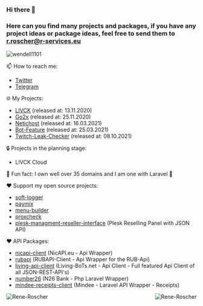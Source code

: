 ### Hi there 👋
### Here can you find many projects and packages, if you have any project ideas or package ideas, feel free to send them to r.roscher@r-services.eu

<p align="left"> <img src="https://komarev.com/ghpvc/?username=Rene-Roscher&label=Profile%20views&color=0e75b6&style=flat" alt="wendell1101" /> </p>

📫 How to reach me:

- [Twitter](https://twitter.com/InFeCtedEv_)
- [Telegram](https://t.me/rroscher)

🌐 My Projects:

- [LIVCK](https://livck.com) (released at: 13.11.2020)
- [Go2x](https://go2x.link) (released at: 25.11.2020)
- [Netichost](https://netichost.com) (released at: 16.03.2021)
- [Bot-Feature](https://bot-feature.com) (released at: 25.03.2021)
- [Twitch-Leak-Checker](twitch-beta.vercel.app) (released at: 08.10.2021)

🔒 Projects in the planning stage:

- LIVCK Cloud

🔭 Fun fact: I own well over 35 domains and I am one with Laravel 🤝

❤️ Support my open source projects:
- [soft-logger](https://github.com/Rene-Roscher/soft-logger)
- [paymix](https://github.com/Rene-Roscher/paymix)
- [menu-builder](https://github.com/Rene-Roscher/menu-builder)
- [proxcheck](https://github.com/Rene-Roscher/proxcheck)
- [plesk-managment-reseller-interface](https://github.com/Rene-Roscher/plesk-managment-reseller-interface) (Plesk Reselling Panel with JSON API)

❤️ API Packages:
- [nicapi-client](https://github.com/Rene-Roscher/nicapi-client) (NicAPI.eu - Api Wrapper)
- [rubapi](https://github.com/Rene-Roscher/rubapi) (RUBAPI-Client - Api Wrapper for the RUB-Api)
- [living-api-client](https://github.com/Rene-Roscher/living-api-client) (Living-BoTs.net - Api Client - Full featured Api Client of all JSON-REST-API's)
- [number26](https://github.com/Rene-Roscher/number26) (N26 Bank - Php Laravel Wrapper)
- [mindee-receipts-client](https://github.com/Rene-Roscher/mindee-receipts-client) (Mindee - Laravel API Wrapper - Receipts)

<p align="center">
    <img align="left" src=https://github-readme-stats.vercel.app/api?username=Rene-Roscher&show_icons=true alt=Rene-Roscher />
    <img align="right" src="https://github-readme-stats.vercel.app/api/top-langs/?username=rene-roscher&layout=compact" alt="Rene-Roscher" />
</p>
